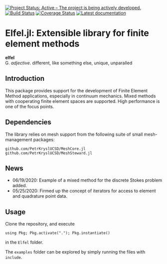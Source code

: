 [![Project Status: Active – The project is being actively developed.](http://www.repostatus.org/badges/latest/active.svg)](http://www.repostatus.org/#active)
[![Build Status](https://img.shields.io/travis/PetrKryslUCSD/Elfel.jl/master.svg?label=Linux+MacOSX+Windows)](https://travis-ci.org/PetrKryslUCSD/Elfel.jl)
[![Coverage Status](https://coveralls.io/repos/github/PetrKryslUCSD/Elfel.jl/badge.svg?branch=master)](https://coveralls.io/github/PetrKryslUCSD/Elfel.jl?branch=master)
[![Latest documentation](https://img.shields.io/badge/docs-latest-blue.svg)](https://petrkryslucsd.github.io/Elfel.jl/dev)

# Elfel.jl: Extensible library for finite element methods

**elfel**<br>
G. *adjective*. different, like something else, unique, unparalled

## Introduction

This package provides support for the development of Finite Element Method applications, especially in continuum mechanics. Mixed methods with cooperating finite element spaces are supported. High performance is one of the focus points.

## Dependencies

The library relies on mesh support from the following suite of small mesh-management packages:
```
github.com/PetrKryslUCSD/MeshCore.jl
github.com/PetrKryslUCSD/MeshSteward.jl     
```

## News

- 06/19/2020: Example of a mixed method for the discrete Stokes problem added.
- 05/25/2020: Firmed up the concept of iterators for access to element and quadrature point data.


## Usage

Clone the repository, and execute
```
using Pkg; Pkg.activate("."); Pkg.instantiate()
```
in the `Elfel` folder.

The `examples` folder can be explored by simply running the files with `include`.